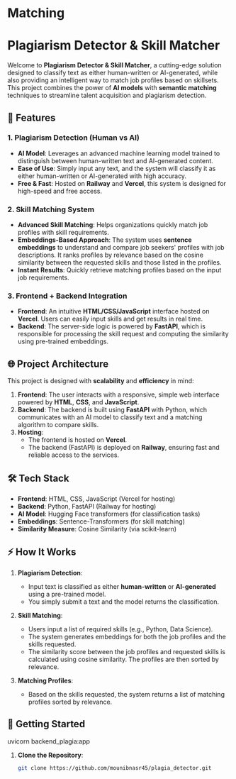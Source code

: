 # Matching
# Plagiarism Detector & Skill Matcher

Welcome to **Plagiarism Detector & Skill Matcher**, a cutting-edge solution designed to classify text as either human-written or AI-generated, while also providing an intelligent way to match job profiles based on skillsets. This project combines the power of **AI models** with **semantic matching** techniques to streamline talent acquisition and plagiarism detection.

## 🚀 Features

### 1. **Plagiarism Detection (Human vs AI)**
- **AI Model**: Leverages an advanced machine learning model trained to distinguish between human-written text and AI-generated content.
- **Ease of Use**: Simply input any text, and the system will classify it as either human-written or AI-generated with high accuracy.
- **Free & Fast**: Hosted on **Railway** and **Vercel**, this system is designed for high-speed and free access.

### 2. **Skill Matching System**
- **Advanced Skill Matching**: Helps organizations quickly match job profiles with skill requirements.
- **Embeddings-Based Approach**: The system uses **sentence embeddings** to understand and compare job seekers' profiles with job descriptions. It ranks profiles by relevance based on the cosine similarity between the requested skills and those listed in the profiles.
- **Instant Results**: Quickly retrieve matching profiles based on the input job requirements.
  
### 3. **Frontend + Backend Integration**
- **Frontend**: An intuitive **HTML/CSS/JavaScript** interface hosted on **Vercel**. Users can easily input skills and get results in real time.
- **Backend**: The server-side logic is powered by **FastAPI**, which is responsible for processing the skill request and computing the similarity using pre-trained embeddings.

## 🌐 Project Architecture

This project is designed with **scalability** and **efficiency** in mind:

1. **Frontend**: The user interacts with a responsive, simple web interface powered by **HTML**, **CSS**, and **JavaScript**.
2. **Backend**: The backend is built using **FastAPI** with Python, which communicates with an AI model to classify text and a matching algorithm to compare skills.
3. **Hosting**: 
   - The frontend is hosted on **Vercel**.
   - The backend (FastAPI) is deployed on **Railway**, ensuring fast and reliable access to the services.

## 🛠 Tech Stack

- **Frontend**: HTML, CSS, JavaScript (Vercel for hosting)
- **Backend**: Python, FastAPI (Railway for hosting)
- **AI Model**: Hugging Face transformers (for classification tasks)
- **Embeddings**: Sentence-Transformers (for skill matching)
- **Similarity Measure**: Cosine Similarity (via scikit-learn)

## ⚡ How It Works

1. **Plagiarism Detection**:
   - Input text is classified as either **human-written** or **AI-generated** using a pre-trained model.
   - You simply submit a text and the model returns the classification.

2. **Skill Matching**:
   - Users input a list of required skills (e.g., Python, Data Science).
   - The system generates embeddings for both the job profiles and the skills requested.
   - The similarity score between the job profiles and requested skills is calculated using cosine similarity. The profiles are then sorted by relevance.
   
3. **Matching Profiles**:
   - Based on the skills requested, the system returns a list of matching profiles sorted by relevance.

## 🌟 Getting Started
 uvicorn backend_plagia:app
 
1. **Clone the Repository**:
   ```bash
   git clone https://github.com/mounibnasr45/plagia_detector.git
